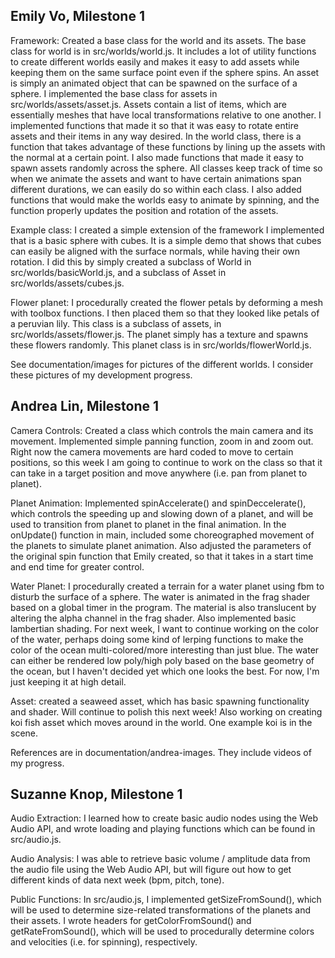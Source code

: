 Emily Vo, Milestone 1
---------------------------------------
Framework: Created a base class for the world and its assets. The base class for world is in src/worlds/world.js. It includes a lot of utility functions to create different worlds easily and makes it easy to add assets while keeping them on the same surface point even if the sphere spins. An asset is simply an animated object that can be spawned on the surface of a sphere. I implemented the base class for assets in src/worlds/assets/asset.js. Assets contain a list of items, which are essentially meshes that have local transformations relative to one another. I implemented functions that made it so that it was easy to rotate entire assets and their items in any way desired. In the world class, there is a function that takes advantage of these functions by lining up the assets with the normal at a certain point. I also made functions that made it easy to spawn assets randomly across the sphere. All classes keep track of time so when we animate the assets and want to have certain animations span different durations, we can easily do so within each class. I also added functions that would make the worlds easy to animate by spinning, and the function properly updates the position and rotation of the assets.

Example class: I created a simple extension of the framework I implemented that is a basic sphere with cubes. It is a simple demo that shows that cubes can easily be aligned with the surface normals, while having their own rotation. I did this by simply created a subclass of World in src/worlds/basicWorld.js, and a subclass of Asset in src/worlds/assets/cubes.js.

Flower planet: I procedurally created the flower petals by deforming a mesh with toolbox functions. I then placed them so that they looked like petals of a peruvian lily. This class is a subclass of assets, in src/worlds/assets/flower.js. The planet simply has a texture and spawns these flowers randomly. This planet class is in src/worlds/flowerWorld.js.

See documentation/images for pictures of the different worlds. I consider these pictures of my development progress.


Andrea Lin, Milestone 1
---------------------------------------
Camera Controls: Created a class which controls the main camera and its movement. Implemented simple panning function, zoom in and zoom out. Right now the camera movements are hard coded to move to certain positions, so this week I am going to continue to work on the class so that it can take in a target position and move anywhere (i.e. pan from planet to planet).

Planet Animation: Implemented spinAccelerate() and spinDeccelerate(), which controls the speeding up and slowing down of a planet, and will be used to transition from planet to planet in the final animation. In the onUpdate() function in main, included some choreographed movement of the planets to simulate planet animation. Also adjusted the parameters of the original spin function that Emily created, so that it takes in a start time and end time for greater control.

Water Planet: I procedurally created a terrain for a water planet using fbm to disturb the surface of a sphere. The water is animated in the frag shader based on a global timer in the program. The material is also translucent by altering the alpha channel in the frag shader. Also implemented basic lambertian shading. For next week, I want to continue working on the color of the water, perhaps doing some kind of lerping functions to make the color of the ocean multi-colored/more interesting than just blue. The water can either be rendered low poly/high poly based on the base geometry of the ocean, but I haven't decided yet which one looks the best. For now, I'm just keeping it at high detail.

Asset: created a seaweed asset, which has basic spawning functionality and shader. Will continue to polish this next week! Also working on creating koi fish asset which moves around in the world. One example koi is in the scene.

References are in documentation/andrea-images. They include videos of my progress.


Suzanne Knop, Milestone 1
---------------------------------------
Audio Extraction: I learned how to create basic audio nodes using the Web Audio API, and wrote loading and playing functions which can be found in src/audio.js.

Audio Analysis: I was able to retrieve basic volume / amplitude data from the audio file using the Web Audio API, but will figure out how to get different kinds of data next week (bpm, pitch, tone).

Public Functions: In src/audio.js, I implemented getSizeFromSound(), which will be used to determine size-related transformations of the planets and their assets. I wrote headers for getColorFromSound() and getRateFromSound(), which will be used to procedurally determine colors and velocities (i.e. for spinning), respectively.
